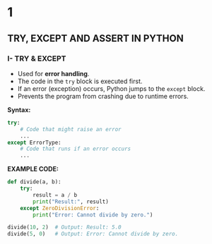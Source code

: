 # 1

## **TRY, EXCEPT AND ASSERT IN PYTHON**

### **I- TRY & EXCEPT**

- Used for **error handling**.
- The code in the `try` block is executed first.
- If an error (exception) occurs, Python jumps to the `except` block.
- Prevents the program from crashing due to runtime errors.

**Syntax:**

```python
try:
    # Code that might raise an error
    ...
except ErrorType:
    # Code that runs if an error occurs
    ...

```

**EXAMPLE CODE:**

```python
def divide(a, b):
    try:
        result = a / b
        print("Result:", result)
    except ZeroDivisionError:
        print("Error: Cannot divide by zero.")

divide(10, 2)  # Output: Result: 5.0
divide(5, 0)   # Output: Error: Cannot divide by zero.

```